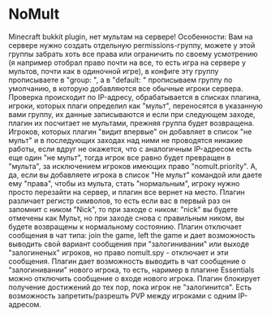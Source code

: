 # NoMult
Minecraft bukkit plugin, нет мультам на сервере!
Особенности:
Вам на сервере нужно создать отдельную permissions-группу, можете у этой группы забрать хоть все права или ограничить по своему усмотрению (я например отобрал право почти на все, то есть игра на сервере у мультов, почти как в одиночной игре), в конфиге эту группу прописываете в "group: ", а в "default: " прописываем группу по умолчанию, в которую добавляются все обычные игроки сервера.
Проверка происходит по IP-адресу, обрабатывается в списках плагина, игроки, которых плаги определил как "мульт", переносятся в указанную вами группу, их данные записываются и если при следующем заходе, плагин их посчитает не мультами, прежняя группа будет возвращена.
Игроков, которых плагин "видит впервые" он добавляет в список "не мульт" и в последующих заходах над ними не проводятся никакие работы, если вдруг не окажется, что с аналогичным IP-адресом есть еще один "не мульт", тогда игрок все равно будет превращен в "мульта", за исключением игроков имеющих право "nomult.priority".
А, да, если вы добавляете игрока в список "Не мульт" командой или даете ему "права", чтобы из мульта, стать "нормальным", игроку нужно просто перезайти на сервер, и плагин все вернет на место.
Плагин различает регистр символов, то есть если вас в первый раз он запомнит с ником "Nick", то при заходе с ником: "nick" вы будете отмечены как Мульт, но при заходе снова с правильным ником, вы будете возвращены к нормальному состоянию.
Плагин отключает сообщения в чат типа: join the game, left the game и дает возможность выводить свой вариант сообщения при "залогинивании" или выходе "залогиненых" игроков, но право nomult.spy - отключает и эти сообщения.
Плагин дает возможность выводить в чат сообщение о "залогинивании" нового игрока, то есть, наример в плагине Essentials можно отключить сообщение о входе нового игрока.
Плагин блокирует получение достижений до тех пор, пока игрок не "залогинится".
Есть возможность запретить/разрешть PVP между игроками с одним IP-адресом.
